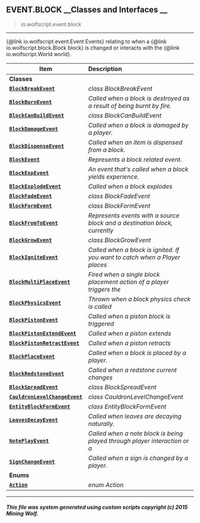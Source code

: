 ## EVENT.BLOCK __Classes and Interfaces __

>io.wolfscript.event.block

---

{@link io.wolfscript.event.Event Events} relating to when a {@link io.wolfscript.block.Block block} is changed or interacts with the {@link io.wolfscript.World world}.

Item | Description   
--- | :--- 
__Classes__|
__[`BlockBreakEvent`](BlockBreakEvent.md)__ | _class BlockBreakEvent_ 
__[`BlockBurnEvent`](BlockBurnEvent.md)__ | _Called when a block is destroyed as a result of being burnt by fire._ 
__[`BlockCanBuildEvent`](BlockCanBuildEvent.md)__ | _class BlockCanBuildEvent_ 
__[`BlockDamageEvent`](BlockDamageEvent.md)__ | _Called when a block is damaged by a player._ 
__[`BlockDispenseEvent`](BlockDispenseEvent.md)__ | _Called when an item is dispensed from a block._ 
__[`BlockEvent`](BlockEvent.md)__ | _Represents a block related event._ 
__[`BlockExpEvent`](BlockExpEvent.md)__ | _An event that's called when a block yields experience._ 
__[`BlockExplodeEvent`](BlockExplodeEvent.md)__ | _Called when a block explodes_ 
__[`BlockFadeEvent`](BlockFadeEvent.md)__ | _class BlockFadeEvent_ 
__[`BlockFormEvent`](BlockFormEvent.md)__ | _class BlockFormEvent_ 
__[`BlockFromToEvent`](BlockFromToEvent.md)__ | _Represents events with a source block and a destination block, currently_ 
__[`BlockGrowEvent`](BlockGrowEvent.md)__ | _class BlockGrowEvent_ 
__[`BlockIgniteEvent`](BlockIgniteEvent.md)__ | _Called when a block is ignited. If you want to catch when a Player places_ 
__[`BlockMultiPlaceEvent`](BlockMultiPlaceEvent.md)__ | _Fired when a single block placement action of a player triggers the_ 
__[`BlockPhysicsEvent`](BlockPhysicsEvent.md)__ | _Thrown when a block physics check is called_ 
__[`BlockPistonEvent`](BlockPistonEvent.md)__ | _Called when a piston block is triggered_ 
__[`BlockPistonExtendEvent`](BlockPistonExtendEvent.md)__ | _Called when a piston extends_ 
__[`BlockPistonRetractEvent`](BlockPistonRetractEvent.md)__ | _Called when a piston retracts_ 
__[`BlockPlaceEvent`](BlockPlaceEvent.md)__ | _Called when a block is placed by a player._ 
__[`BlockRedstoneEvent`](BlockRedstoneEvent.md)__ | _Called when a redstone current changes_ 
__[`BlockSpreadEvent`](BlockSpreadEvent.md)__ | _class BlockSpreadEvent_ 
__[`CauldronLevelChangeEvent`](CauldronLevelChangeEvent.md)__ | _class CauldronLevelChangeEvent_ 
__[`EntityBlockFormEvent`](EntityBlockFormEvent.md)__ | _class EntityBlockFormEvent_ 
__[`LeavesDecayEvent`](LeavesDecayEvent.md)__ | _Called when leaves are decaying naturally._ 
__[`NotePlayEvent`](NotePlayEvent.md)__ | _Called when a note block is being played through player interaction or a_ 
__[`SignChangeEvent`](SignChangeEvent.md)__ | _Called when a sign is changed by a player._ 
__Enums__|
__[`Action`](Action.md)__ | _enum Action_ 



---



##### This file was system generated using custom scripts copyright (c) 2015 Mining Wolf.
	

